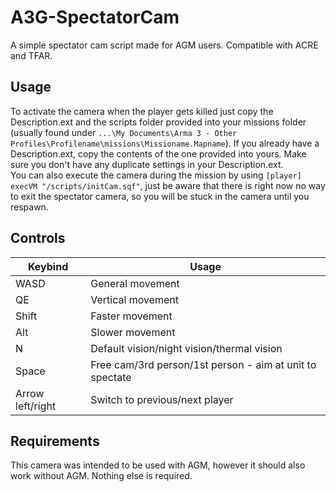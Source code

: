 # A3G-SpectatorCam
A simple spectator cam script made for AGM users. Compatible with ACRE and TFAR.

## Usage
To activate the camera when the player gets killed just copy the Description.ext and the scripts folder provided into your missions folder (usually found under `...\My Documents\Arma 3 - Other Profiles\Profilename\missions\Missioname.Mapname`). If you already have a Description.ext, copy the contents of the one provided into yours. Make sure you don't have any duplicate settings in your Description.ext.  
You can also execute the camera during the mission by using `[player] execVM "/scripts/initCam.sqf"`, just be aware that there is right now no way to exit the spectator camera, so you will be stuck in the camera until you respawn.

## Controls
Keybind | Usage
------- | -----
WASD | General movement
QE | Vertical movement
Shift | Faster movement
Alt | Slower movement
N | Default vision/night vision/thermal vision
Space | Free cam/3rd person/1st person - aim at unit to spectate
Arrow left/right | Switch to previous/next player

## Requirements
This camera was intended to be used with AGM, however it should also work without AGM. Nothing else is required.